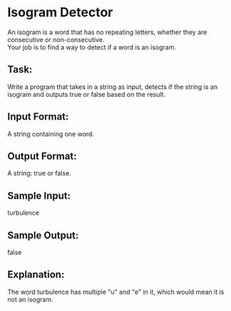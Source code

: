 # Isogram Detector  

An isogram is a word that has no repeating letters, whether they are consecutive or non-consecutive.  
Your job is to find a way to detect if a word is an isogram.

## Task: 
Write a program that takes in a string as input, detects if the string is an isogram and outputs true or false based on the result.
 
## Input Format: 
A string containing one word.

## Output Format: 
A string: true or false.

## Sample Input: 
turbulence

## Sample Output: 
false

## Explanation: 
The word turbulence has multiple "u" and "e" in it, which would mean it is not an isogram.
